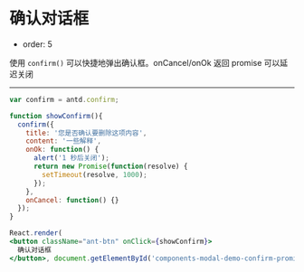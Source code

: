 # 确认对话框

- order: 5

使用 `confirm()` 可以快捷地弹出确认框。onCancel/onOk 返回 promise 可以延迟关闭

---

````jsx
var confirm = antd.confirm;

function showConfirm(){
  confirm({
    title: '您是否确认要删除这项内容',
    content: '一些解释',
    onOk: function() {
      alert('1 秒后关闭');
      return new Promise(function(resolve) {
        setTimeout(resolve, 1000);
      });
    },
    onCancel: function() {}
  });
}

React.render(
<button className="ant-btn" onClick={showConfirm}>
  确认对话框
</button>, document.getElementById('components-modal-demo-confirm-promise'));
````
